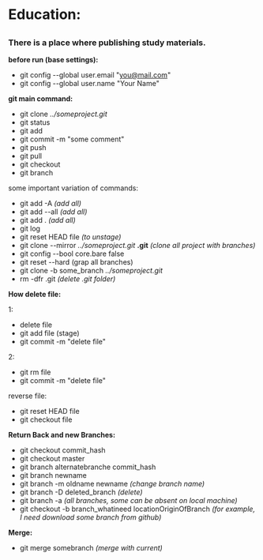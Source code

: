 # Education:

##
### There is a place where publishing study materials.

**before run (base settings):**

* git config --global user.email "you@mail.com"
* git config --global user.name "Your  Name"

**git main command:**

* git clone *../someproject.git*
* git status
* git add
* git commit -m "some comment"
* git push
* git pull
* git checkout
* git branch 

some important variation of commands:

* git add -A *(add all)* 
* git add --all *(add all)* 
* git add . *(add all)*
* git log
* git reset HEAD file *(to unstage)*
* git clone --mirror *../someproject.git*   **.git** *(clone all project with branches)*
* git config --bool core.bare false
* git reset --hard (grap all branches)
* git clone -b some_branch *../someproject.git*
* rm -dfr .git *(delete .git folder)*


**How delete file:**

1:

* delete file
* git add file (stage)
* git commit -m "delete file"

2:

* git rm file
* git commit -m "delete file"

reverse file:

* git reset HEAD file
* git checkout file

**Return Back and new Branches:**

* git checkout commit_hash
* git checkout master 
* git branch alternatebranche commit_hash
* git branch newname
* git branch -m oldname newname *(change branch name)*
* git branch -D deleted_branch *(delete)*
* git branch -a *(all branches, some can be absent on local machine)*
* git checkout -b branch_whatineed locationOriginOfBranch *(for example, I need download some branch from github)*


**Merge:**

* git merge somebranch *(merge with current)* 

